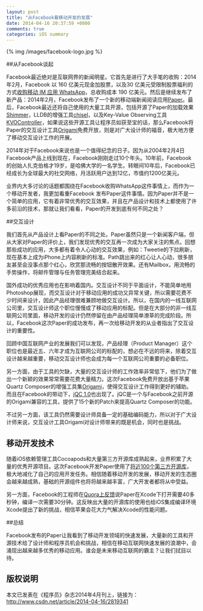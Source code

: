 ```yaml
---
layout: post
title: "从Facebook看移动开发的发展"
date: 2014-04-16 20:37:59 +0800
comments: true
categories: iOS summary
---
```


{% img /images/facebook-logo.jpg %}

##从Facebook谈起

Facebook最近绝对是互联网界的新闻明星。它首先是进行了大手笔的收购：2014年2月，Facebook 以 160 亿美元现金加股票，以及30 亿美元受限制股票福利的方式[收购移动 IM 应用 WhatsApp](http://tech.ifeng.com/internet/special/fb-whatsapp/content-1/detail_2014_02/21/34032969_0.shtml)，总收购成本 190 亿美元。然后是继续发布了新产品：2014年2月，Facebook发布了一个新的移动端新闻阅读应用[Paper](https://www.facebook.com/paper)。最后，Facebook最近还将自己使用的大量工具开源，包括开源了Paper的加载效果[Shimmer](https://github.com/facebook/Shimmer)，LLDB的增强工具[chisel](https://github.com/facebook/chisel)，以及Key-Value Observing工具[KVOController](https://github.com/facebook/KVOController)，如果说这些开源工具让程序员如获至宝的话，那么Facebook将Paper的交互设计工具[Origami](http://facebook.github.io/origami/)免费开放，则是对广大设计师的福音，极大地方便了移动交互设计工作的开展。

2014年对于Facebook来说也是一个值得纪念的日子。因为从2004年2月4日Facebook产品上线到现在，Facebook刚刚走过10个年头。10年前，Facebook的创始人扎克伯格才19岁，是哈佛大学的一名学生。转眼间10年后，Facebook已经成长为全球最大的社交网络，月活跃用户达到12亿，市值约1200亿美元。

业界内大多讨论的话题都围绕在Facebook收购WhatsApp这件事情上，而作为一个移动开发者，我更加看重Facebook 发布Paper这件事情。因为Paper并不是一个简单的应用，它有着非常优秀的交互效果，并且在产品设计和技术上都使用了许多前沿的技术，那就让我们看看，Paper的开发到底有何不同之处？

##交互设计

我们首先从产品设计上看Paper的不同之处。Paper虽然只是一个新闻客户端，但从大家对Paper的评价上，我们发现优秀的交互再一次成为大家关注的焦点。回想那些成功的应用，大多都有着令人心动的交互效果，例如：Tweetie的下拉刷新，现在基本上成为iPhone上内容刷新的标准。Path跳出来的红心让人心动，很多朋友甚至会没事点那个红心，欣赏那流畅的按钮散开效果。还有Mailbox，用流畅的手势操作，将邮件管理与任务管理完美结合起来。

国外成功的优秀应用也在影响着国内。交互设计不同于平面设计，不能简单地用Photoshop展现，而交互设计对于移动应用的成功又异常关键，所以需要花费不少时间来设计，因此产品经理很难兼顾地做交互设计。所以，在国内的一线互联网公司里，交互设计师这个职位慢慢成了移动应用的标配。但是在大部分的非一线互联网公司里面，移动开发的设计仍然停留在由产品经理简单潦草的完成阶段。所以，Facebook这次Paper的成功发布，再一次给移动开发的从业者指出了交互设计的重要性。

回顾中国互联网产业的发展我们可以发现，产品经理（Product Manager）这个职位也是最近五、六年才成为互联网公司的标配的，想必在不远的将来，除着交互设计越来越重要，移动交互设计师也会成为每一个互联网公司重要的必备职位。

另一方面，由于工具的欠缺，大量的交互设计师的工作效率非常低下，他们为了做出一个新颖的效果常常需要花费大量精力。这次Facebook免费开放出基于苹果Quartz Composer的增强工具集[Origami](http://facebook.github.io/origami/)，使得交互设计工作得到更好的辅助。而且在Facebook的带动下，[jQC 1.0](http://qcdesigners.com/index.php/forums/topic/100/it-s-finally-here-j-qc-1-0-a-u/)也出现了。jQC是一个与Facebook之前开源的Origami兼容的工具，提供了15个新的Patch来提高Quartz Composer的功能。

不过另一方面，该工具仍然需要设计师具备一定的基础编码能力，所以对于广大设计师来说，交互设计工具Origami对设计师带来的既是机会，同时也是挑战。

## 移动开发技术

随着iOS依赖管理工具Cocoapods和大量第三方开源库成熟起来，业界积累了大量的优秀开源项目。这次Facebook开发Paper使用了[将近100个第三方开源库](http://blog.rpplusplus.me/blog/2014/02/11/facebook-paper-used-3rd/)，极大地减化了自己的应用开发任务。相信随着移动开发的发展，移动开发的生态圈会越来越成熟，基础的开源组件也将将越来越丰富，广大开发者都将从中受益。

另一方面，Facebook的工程师在[Quora上反馈](http://www.quora.com/What-exactly-did-Jason-Prado-mean-when-he-said-Xcode-cannot-handle-our-scale/answer/Scott-Goodson-1)说Paper在Xcode下打开需要40多秒钟，编译一次需要30分钟。这反映出大量的开源库的使用也给iOS集成编译环境Xcode提出了新的挑战，相信苹果会花大力气解决Xcode的性能问题。

##总结

Facebook发布的Paper让我看到了移动开发领域的快速发展，大量新的工具和开源技术给了设计师和程序员机会和挑战，相信在移动互联网快速发展的浪潮中，会涌现出越来越多优秀的移动应用。谁会是未来移动互联网的霸主？让我们拭目以待。


## 版权说明

本文已发表在《程序员》杂志2014年4月刊上，链接为：<http://www.csdn.net/article/2014-04-16/2819341>
